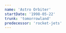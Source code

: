 ```yaml
---
name: 'Astro Orbiter'
startDate: '1998-05-22'
trunk: 'tomorrowland'
predecessor: 'rocket-jets'
---
```

